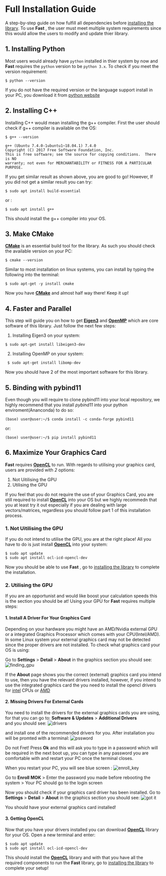 # Full Installation Guide 
A step-by-step guide on how fulfill all dependencies before [installing the library](../README.md#quick-installation). To use **__Fast__** , the user must meet multiple system requirements since this would allow the users to modify and update thier library.

## 1. Installing Python
Most users would already have `python` installed in thier system by now and **__Fast__** requires the `python` version to be `python 3.x`. To check if you meet the version requirement:

```
$ python --version
```

If you do not have the required version or the language support install in your PC, you download it from [python website](https://www.python.org/downloads/)


## 2. Installing C++ 
Installing C++ would mean installing the g++ compiler. First the user should check if g++ compiler is available on the OS:
```
$ g++ --version

g++ (Ubuntu 7.4.0-1ubuntu1~18.04.1) 7.4.0
Copyright (C) 2017 Free Software Foundation, Inc.
This is free software; see the source for copying conditions.  There is NO
warranty; not even for MERCHANTABILITY or FITNESS FOR A PARTICULAR PURPOSE.

```

If you get similar result as shown above, you are good to go! However, If you did not get a similar result you can try:
```
$ sudo apt install build-essential
```
or :
```
$ sudo apt install g++
```
This should install the g++ compiler into your OS.

## 3. Make CMake
[**CMake**](https://cmake.org/) is an essential build tool for the library. As such you should check the available version on your PC:
```
$ cmake --version
```

Similar to most installation on linux systems, you can install by typing the following into the terminal:
```
$ sudo apt-get -y install cmake
```
 Now you have [**CMake**](https://cmake.org/) and almost half way there! Keep it up!

## 4. Faster and Parallel
This step will guide you on how to get [**Eigen3**](http://eigen.tuxfamily.org/index.php?title=Main_Page) and [**OpenMP**](https://www.openmp.org/wp-content/uploads/OpenMP-4.5-1115-CPP-web.pdf) which are core software of this library. Just follow the next few steps:

1. Installing Eigen3 on your system:
```
$ sudo apt-get install libeigen3-dev
```

 2. Installing OpenMP on your system:
```
 $ sudo apt-get install libomp-dev
```
 Now you should have 2 of the most important software for this library.

 ## 5. Binding with pybind11
 Even though you will require to clone pybind11 into your local repository, we highly recommend that you install *pybind11* into your python enviroment(Ananconda) to do so:
 ```
 (base) user@user:~/$ conda install -c conda-forge pybind11
 ```

 or:

```
(base) user@user:~/$ pip install pybind11
```


## 6. Maximize Your Graphics Card
**__Fast__** requires [**OpenCL**](https://www.khronos.org/opencl/) to run. With regards to utilising your graphics card, users are provided with *2* options:

1. Not Uitilising the GPU
2. Utilising the GPU

If you feel that you do not require the use of your Graphics Card, you are still required to install [**OpenCL**](https://www.khronos.org/opencl/) into your OS but we highly recommedn that you at least try it out especially if you are dealing with large vectors/matrices, regardless you should follow part 1 of this installation process.

### 1. Not Uitilising the GPU
If you do not intend to utilise the GPU, you are at the right place! All you have to do is just install [**OpenCL**](https://www.khronos.org/opencl/) into your system:
```
$ sudo apt update
$ sudo apt install ocl-icd-opencl-dev
```
Now you should be able to use **__Fast__** , go to [installing the library](https://github.com/Anand270294/Fast/tree/v1.1_Ex#quick-installation) to complete the installation.

### 2. Utilising the GPU
If you are an opportunist and would like boost your calculation speeds this is the section you should be at! Using your GPU for **__Fast__** requires multiple steps:

#### 1. Install A Driver For Your Graphics Card
Depending on your hardware you might have an AMD/Nvidia external GPU or a integrated Graphics Processor which comes with your CPU(Intel/AMD). In some Linux system your external graphics card may not be detected since the proper drivers are not installed. To check what graphics card your OS is using:

Go to **Settings**  > **Detail** > **About** in the graphics section you should see:
![finding_gpu](imgs/identifygraphics.png "It should tell what graphics card you are using")

If the **About** page shows you the correct (external) graphics card you intend to use, then you have the relevant drivers installed, however, if you intend to use the integrated graphics card the you need to install the opencl drivers for [intel](https://software.intel.com/en-us/articles/opencl-drivers) CPUs or [AMD](https://developer.amd.com/tools-and-sdks/)

#### 2. Missing Drivers For External Cards
You need to install the drivers for the external graphics cards you are using, for that you can go to:
**Software & Updates** > **Additional Drivers**  
and you should see:
![drivers](imgs/drivernvidia.png "Install one of the drivers shown")

and install one of the recommended drivers for you. After installation you will be promted with a terminal:
![pssword](imgs/mokpasswrd.png "Calm Down its all good")

Do not Fret! Press **Ok** and this will ask you to type in a password which will be required in the next boot up, you can type in any password you are comfortable with and restart your PC once the terminal closes.

When you restart your PC, you will see blue screen :
![enroll_key](imgs/uefi_enroll_key.png "Enter the password you created earlier") 

Go to **Enroll MOK** > Enter the password you made before rebooting the system > Your PC should go to the login screen

Now you should check if your graphics card driver has been installed.
Go to **Settings**  > **Detail** > **About** in the graphics section you should see:
![got it](imgs/identifygraphics.png "It should be there now!")

You should have your external graphics card installed!

#### 3. Getting OpenCL 
Now that you have your drivers installed you can download [**OpenCL**](https://www.khronos.org/opencl/) library for your OS. Open a new terminal and enter:

```
$ sudo apt update
$ sudo apt install ocl-icd-opencl-dev
```

This should install the [**OpenCL**](https://www.khronos.org/opencl/) library and with that you have all the required components to run the **__Fast__** library, go to [installing the library](../README.md#quick-installation) to complete your setup! 
